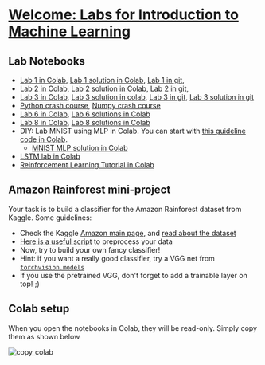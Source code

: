 
# [Welcome: Labs for Introduction to Machine Learning](https://github.com/ai4socialgood/resources/blob/master/exercises/Welcome_%20Introduction%20to%20Machine%20Learning%20Labs.ipynb)

## Lab Notebooks

- [Lab 1 in Colab](https://drive.google.com/file/d/1FKmLfbKOaoEjpT4fgtZq3MpcGaxlgZxX/view?usp=sharing), [Lab 1 solution in Colab](https://drive.google.com/file/d/1KRbo-4yKbgqLQ6EZl9vCPDYk3aZH_wYI/view?usp=sharing), [Lab 1 in git](Lab_1_Loading_and_Understanding_Your_Data.ipynb), 
- [Lab 2 in Colab](https://drive.google.com/file/d/1E3vqk4651dZWh9VfWxeBRBp7mrrO327L/view?usp=sharing), [Lab 2 solution in Colab](https://drive.google.com/file/d/1e1e_FBwuX30x9kLkdv_nH_dVZGJNql4t/view?usp=sharing), [Lab 2 in git](Lab%202-Training%20Your%20First%20Linear%20Regression%20Model.ipynb), 
- [Lab 3 in Colab](https://drive.google.com/file/d/1UnR8BJRWM957CTgti2u9MlfSe98jlbny/view?usp=sharing), [Lab 3 solution in colab](https://drive.google.com/file/d/1WatEobRa2lO8G80d2Ompm1yNSC2SSuBM/view?usp=sharing), [Lab 3 in git](https://github.com/ai4socialgood/resources/blob/master/exercises/Lab%203_%20Using%20Multiple%20Numerical%20Features%20and%20Feature%20Scaling.ipynb), [Lab 3 solution in git](https://github.com/ai4socialgood/resources/blob/master/exercises/Lab%203_solutions-Using%20Multiple%20Numerical%20Features%20and%20Feature%20Scaling.ipynb)
- [Python crash course](https://drive.google.com/file/d/1Uumx3bCO5CyzSIzbcybxW30yeBG3bSnK/view?usp=sharing), [Numpy crash course](https://drive.google.com/file/d/1labdEvCWP3-OnzWh97lCX-8VbKQV00cH/view?usp=sharing)
- [Lab 6 in Colab](https://drive.google.com/file/d/1mnuWyEloxUxUXay5jnJG41P0NfLoXVXV/view?usp=sharing), [Lab 6 solutions in Colab](https://drive.google.com/file/d/1pKLaVEs1MiAcETJwPsHPzK3lUKfcNliY/view?usp=sharing)
- [Lab 8 in Colab](https://drive.google.com/file/d/1oNJURQRvPiOsUZKUUhdv0NIzVXh-qQFJ/view?usp=sharing), [Lab 8 solutions in Colab](https://drive.google.com/file/d/1p-2E4S-R8CqgBTvUbTNmQtGR6wJrMaor/view?usp=sharing)
- DIY: Lab MNIST using MLP in Colab. You can start with [this guideline code in Colab](https://drive.google.com/file/d/1Writ0ntZQ6jEKeSNYqZBEqVAd-jqe2Qw/view?usp=sharing).
    - [MNIST MLP solution in Colab](https://drive.google.com/file/d/1wnaw0Mk_m9Ftx2oEgAc2_AcirjM3v0ti/view?usp=sharing)
- [LSTM lab in Colab](https://drive.google.com/file/d/1BpUiE47-A9dwxP4eZBv_ZZlmLX6BESEb/view?usp=sharing)
- [Reinforcement Learning Tutorial in Colab](https://colab.research.google.com/drive/1iEEijml3US5lNjX2NDLVUAfeTVv-UgDy)

## Amazon Rainforest mini-project
Your task is to build a classifier for the Amazon Rainforest dataset from Kaggle. Some guidelines:

- Check the Kaggle [Amazon main page](https://www.kaggle.com/c/planet-understanding-the-amazon-from-space), and [read about the dataset](https://www.kaggle.com/c/planet-understanding-the-amazon-from-space/data)
- [Here is a useful script](https://www.kaggle.com/mratsim/starting-kit-for-pytorch-deep-learning) to preprocess your data
- Now, try to build your own fancy classifier!
- Hint: if you want a really good classifier, try a VGG net from [`torchvision.models`](https://pytorch.org/docs/master/torchvision/models.html)
- If you use the pretrained VGG, don't forget to add a trainable layer on top! ;)


## Colab setup
When you open the notebooks in Colab, they will be read-only. Simply copy them as shown below

![copy_colab](imgs/copy_colab_notebook.png)

